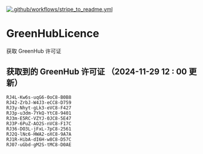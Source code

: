 [![.github/workflows/stripe_to_readme.yml](https://github.com/zjx-kimi/GreenHubLicence/actions/workflows/stripe_to_readme.yml/badge.svg)](https://github.com/zjx-kimi/GreenHubLicence/actions/workflows/stripe_to_readme.yml)
# GreenHubLicence
获取 GreenHub 许可证
## 获取到的 GreenHub 许可证 （2024-11-29 12 : 00 更新）
```
RJ4L-Kw6s-uqG6-0oC8-B0B8
RJ42-ZrbJ-W4J3-eCC8-D759
RJ3y-Nhyt-gLk3-eVC8-F427
RJ3p-u3dm-7YkQ-YtC8-9401
RJ3m-E5RC-VZYJ-0JC8-5E47
RJ3P-6PuZ-AO2S-nVC8-F17C
RJ36-DO3L-jFxL-7pC8-2561
RJ2Q-lNc6-HWA2-oXC8-9A7A
RJ1R-HibA-dI6H-w8C8-D57C
RJ07-uGbd-gM2S-tMC8-D0AE
```
